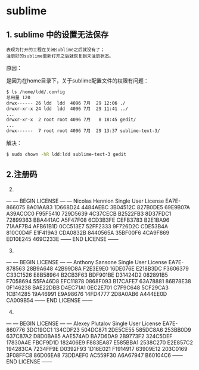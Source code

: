 # sublime
## 1. sublime 中的设置无法保存
	表现为打开的工程在关闭sublime之后就没有了；
	注册好的sublime重新打开之后就恢复到未注册状态。

原因：

是因为在home目录下，关于sublime配置文件的权限有问题：
```bash
$ ls /home/ldd/.config
总用量 120
drwx------ 26 ldd  ldd  4096 7月  29 12:06 ./
drwxr-xr-x 24 ldd  ldd  4096 7月  29 11:41 ../
...
drwxr-xr-x  2 root root 4096 7月   8 18:45 gedit/
...
drwx------  7 root root 4096 7月  29 13:37 sublime-text-3/
```
解决：
```bash
$ sudo chown -hR ldd:ldd sublime-text-3 gedit
```

## 2.注册码 
2.
— — BEGIN LICENSE — —
Nicolas Hennion
Single User License
EA7E-866075
8A01AA83 1D668D24 4484AEBC 3B04512C
827B0DE5 69E9B07A A39ACCC0 F95F5410
729D5639 4C37CECB B2522FB3 8D37FDC1
72899363 BBA441AC A5F47F08 6CD3B3FE
CEFB3783 B2E1BA96 71AAF7B4 AFB61B1D
0CC513E7 52FF2333 9F726D2C CDE53B4A
810C0D4F E1F419A3 CDA0832B 8440565A
35BF00F6 4CA9F869 ED10E245 469C233E
—— END LICENSE ——

3.
— — BEGIN LICENSE — —
Anthony Sansone
Single User License
EA7E-878563
28B9A648 42B99D8A F2E3E9E0 16DE076E
E218B3DC F3606379 C33C1526 E8B58964
B2CB3F63 BDF901BE D31424D2 082891B5
F7058694 55FA46D8 EFC11878 0868F093
B17CAFE7 63A78881 86B78E38 0F146238
BAE22DBB D4EC71A1 0EC2E701 C7F9C648
5CF29CA3 1CB14285 19A46991 E9A98676
14FD4777 2D8A0AB6 A444EE0D CA009B54
—— END LICENSE ——

4.
— — BEGIN LICENSE — —
Alexey Plutalov
Single User License
EA7E-860776
3DC19CC1 134CDF23 504DC871 2DE5CE55
585DC8A6 253BB0D9 637C87A2 D8D0BA85
AAE574AD BA7D6DA9 2B9773F2 324C5DEF
17830A4E FBCF9D1D 182406E9 F883EA87
E585BBA1 2538C270 E2E857C2 194283CA
7234FF9E D0392F93 1D16E021 F1914917
63909E12 203C0169 3F08FFC8 86D06EA8
73DDAEF0 AC559F30 A6A67947 B60104C6
—— END LICENSE ——
